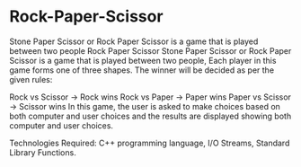 # Rock-Paper-Scissor

Stone Paper Scissor or Rock Paper Scissor is a game that is played between two people
Rock Paper Scissor 
Stone Paper Scissor or Rock Paper Scissor is a game that is played between two people, Each player in this game forms one of three shapes. The winner will be decided as per the given rules:

Rock vs Scissor -> Rock wins
Rock vs Paper -> Paper wins
Paper vs Scissor -> Scissor wins
In this game, the user is asked to make choices based on both computer and user choices and the results are displayed showing both computer and user choices.

Technologies Required: C++ programming language, I/O Streams, Standard Library Functions.
